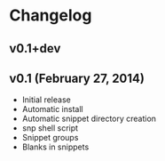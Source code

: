 # Changelog

## v0.1+dev

## v0.1 (February 27, 2014)
* Initial release
* Automatic install
* Automatic snippet directory creation
* snp shell script
* Snippet groups
* Blanks in snippets